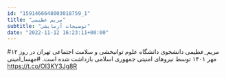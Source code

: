 ```yaml
---
id: "1591466648003018759_1"
title: "مریم عظیمی"
subtitle: "توضیحات آزمایشی"
date: "2022-11-12 16:23:11+00:00"
---
```

#مریم_عظیمی دانشجوی دانشگاه علوم توانبخشی و سلامت اجتماعی تهران در روز ۱۲ مهر ۱۴۰۱ توسط نیروهای امنیتی جمهوری اسلامی بازداشت شده است.
#مهسا_امینی https://t.co/OI3KY3Jg8R
